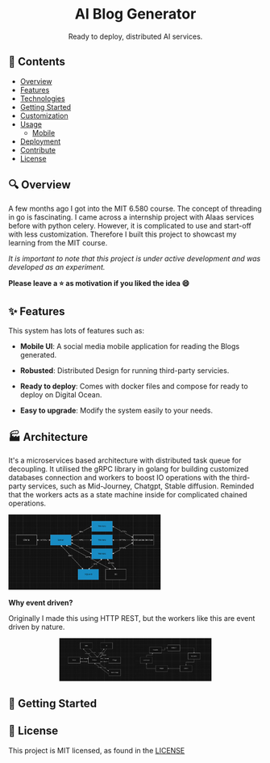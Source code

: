 <p align="center">
  <h1 align="center">AI Blog Generator</h1>
  <p align="center">Ready to deploy, distributed AI services.</p>
</p>

## 📖 Contents

- [Overview](#overview)
- [Features](#features)
- [Technologies](#technologies)
- [Getting Started](#getting-started)
- [Customization](#customization)
- [Usage](#usage)
  - [Mobile](#mobile)
- [Deployment](#deployment)
- [Contribute](#contribute)
- [License](#license)

## 🔍 Overview <a id="overview" />

A few months ago I got into the MIT 6.580 course. The concept of threading in go is fascinating. I came across a internship project with AIaas services before with python celery. However, it is complicated to use and start-off with less customization. Therefore I built this project to showcast my learning from the MIT course.

_It is important to note that this project is under active development and was developed as an experiment._

**Please leave a ⭐ as motivation if you liked the idea 😄**

## ✨ Features <a id="features" />

This system has lots of features such as:

- **Mobile UI**: A social media mobile application for reading the Blogs generated.

- **Robusted**: Distributed Design for running third-party servicies.

- **Ready to deploy**: Comes with docker files and compose for ready to deploy on Digital Ocean.

- **Easy to upgrade**: Modify the system easily to your needs.

## 🏭 Architecture <a id="architecture" />

It's a microservices based architecture with distributed task queue for decoupling. It utilised the gRPC library in golang for building customized databases connection and workers to boost IO operations with the third-party services, such as Mid-Journey, Chatgpt, Stable diffusion. Reminded that the workers acts as a state machine inside for complicated chained operations.

<img width="60%" src="./assets/Architecture.png" alt="architecture" />

**Why event driven?**

Originally I made this using HTTP REST, but the workers like this are event driven by nature.

<p align='center'>
<img width="30%" src="./assets/Workers.png" alt="workers" /><img width="30%" src="./assets/States.png" alt="states" />

## 🍕 Getting Started <a id="getting-started" />

## 📄 License <a id="license" />

This project is MIT licensed, as found in the [LICENSE](./LICENSE)
